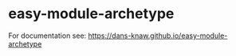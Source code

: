 easy-module-archetype
=====================

For documentation see: https://dans-knaw.github.io/easy-module-archetype
